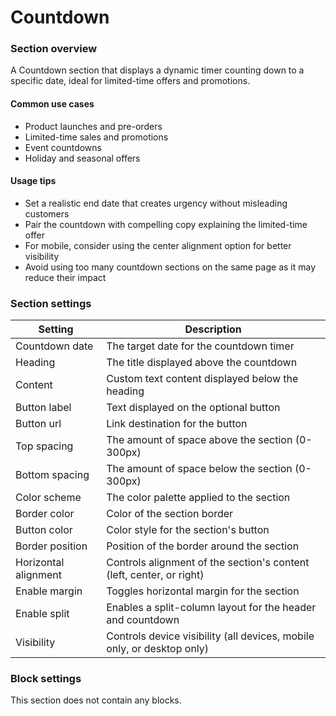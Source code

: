 # Countdown

### Section overview

A Countdown section that displays a dynamic timer counting down to a specific date, ideal for limited-time offers and promotions.

#### Common use cases

* Product launches and pre-orders
* Limited-time sales and promotions
* Event countdowns
* Holiday and seasonal offers

#### Usage tips

* Set a realistic end date that creates urgency without misleading customers
* Pair the countdown with compelling copy explaining the limited-time offer
* For mobile, consider using the center alignment option for better visibility
* Avoid using too many countdown sections on the same page as it may reduce their impact

### Section settings

| Setting              | Description                                                            |
| -------------------- | ---------------------------------------------------------------------- |
| Countdown date       | The target date for the countdown timer                                |
| Heading              | The title displayed above the countdown                                |
| Content              | Custom text content displayed below the heading                        |
| Button label         | Text displayed on the optional button                                  |
| Button url           | Link destination for the button                                        |
| Top spacing          | The amount of space above the section (0-300px)                        |
| Bottom spacing       | The amount of space below the section (0-300px)                        |
| Color scheme         | The color palette applied to the section                               |
| Border color         | Color of the section border                                            |
| Button color         | Color style for the section's button                                   |
| Border position      | Position of the border around the section                              |
| Horizontal alignment | Controls alignment of the section's content (left, center, or right)   |
| Enable margin        | Toggles horizontal margin for the section                              |
| Enable split         | Enables a split-column layout for the header and countdown             |
| Visibility           | Controls device visibility (all devices, mobile only, or desktop only) |

### Block settings

This section does not contain any blocks.
